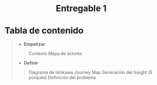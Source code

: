 # <p align="center"> Entregable 1 </p>
# Tabla de contenido
>* **Empatizar**
>  > Contexto
>  > Mapa de actores
>* **Definir**
>  > Diagrama de Ishikawa
>  > Journey Map
>  > Generación del Insight (5 porqués)
>  > Definición del problema

